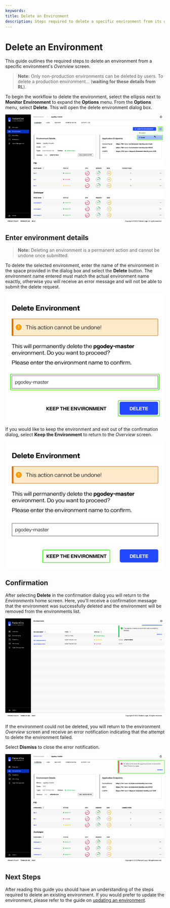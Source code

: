 ```yaml
---
keywords:
title: Delete an Environment
description: Steps required to delete a specific environment from its detailed view
---
```

# Delete an Environment

This guide outlines the required steps to delete an environment from a specific environment's *Overview* screen.

> **Note:** Only non-production environments can be deleted by users. To delete a production environment... (**waiting for these details from RL**).

To begin the workflow to delete the environment, select the ellipsis next to **Monitor Environment** to expand the **Options** menu. From the **Options** menu, select **Delete**. This will open the delete environment dialog box.

![image description](images/delete-options.png)

## Enter environment details

> **Note:** Deleting an environment is a permanent action and cannot be undone once submitted.

To delete the selected environment, enter the name of the environment in the space provided in the dialog box and select the **Delete** button. The environment name entered must match the actual environment name exactly, otherwise you will receive an error message and will not be able to submit the delete request.

![image description](../environment-overview/images/delete-enter-name.png)

If you would like to keep the environment and exit out of the confirmation dialog, select **Keep the Environment** to return to the *Overview*  screen.

![image description](../environment-overview/images/delete-keep-env.png)

## Confirmation

After selecting **Delete** in the confirmation dialog you will return to the *Environments* home screen. Here, you'll receive a confirmation message that the environment was successfully deleted and the environment will be removed from the environments list.

![image description](../environment-overview/images/delete-success.png)

If the environment could not be deleted, you will return to the environment *Overview* screen and receive an error notification indicating that the attempt to delete the environment failed.

Select **Dismiss** to close the error notification.

![image description](images/delete-failed.png)

## Next Steps

After reading this guide you should have an understanding of the steps required to delete an existing environment. If you would prefer to update the environment, please refer to the guide on [updating an environment](update-an-environment.md).
